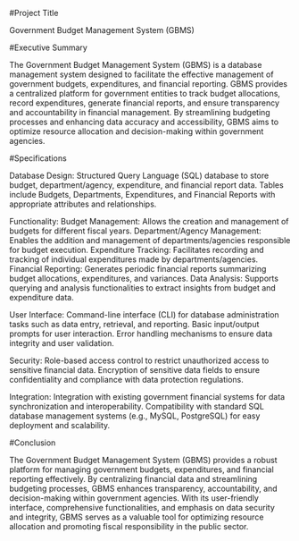 #Project Title

Government Budget Management System (GBMS)



#Executive Summary

The Government Budget Management System (GBMS) is a database management system designed to facilitate the effective management of government budgets, expenditures, and financial reporting. GBMS provides a centralized platform for government entities to track budget allocations, record expenditures, generate financial reports, and ensure transparency and accountability in financial management. By streamlining budgeting processes and enhancing data accuracy and accessibility, GBMS aims to optimize resource allocation and decision-making within government agencies.



#Specifications

Database Design:
Structured Query Language (SQL) database to store budget, department/agency, expenditure, and financial report data.
Tables include Budgets, Departments, Expenditures, and Financial Reports with appropriate attributes and relationships.

Functionality:
Budget Management: Allows the creation and management of budgets for different fiscal years.
Department/Agency Management: Enables the addition and management of departments/agencies responsible for budget execution.
Expenditure Tracking: Facilitates recording and tracking of individual expenditures made by departments/agencies.
Financial Reporting: Generates periodic financial reports summarizing budget allocations, expenditures, and variances.
Data Analysis: Supports querying and analysis functionalities to extract insights from budget and expenditure data.

User Interface:
Command-line interface (CLI) for database administration tasks such as data entry, retrieval, and reporting.
Basic input/output prompts for user interaction.
Error handling mechanisms to ensure data integrity and user validation.

Security:
Role-based access control to restrict unauthorized access to sensitive financial data.
Encryption of sensitive data fields to ensure confidentiality and compliance with data protection regulations.

Integration:
Integration with existing government financial systems for data synchronization and interoperability.
Compatibility with standard SQL database management systems (e.g., MySQL, PostgreSQL) for easy deployment and scalability.



#Conclusion

The Government Budget Management System (GBMS) provides a robust platform for managing government budgets, expenditures, and financial reporting effectively. By centralizing financial data and streamlining budgeting processes, GBMS enhances transparency, accountability, and decision-making within government agencies. With its user-friendly interface, comprehensive functionalities, and emphasis on data security and integrity, GBMS serves as a valuable tool for optimizing resource allocation and promoting fiscal responsibility in the public sector.





